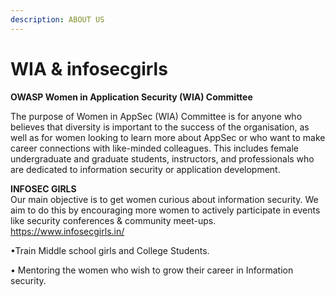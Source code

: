 ```yaml
---
description: ABOUT US
---
```


# WIA & infosecgirls

**OWASP Women in Application Security \(WIA\) Committee**

The purpose of Women in AppSec \(WIA\) Committee is for anyone who believes that diversity is important to the success of the organisation, as well as for women looking to learn more about AppSec or who want to make career connections with like-minded colleagues. This includes female undergraduate and graduate students, instructors, and professionals who are dedicated to information security or application development.

**INFOSEC GIRLS**  
Our main objective is to get women curious about information security. We aim to do this by encouraging more women to actively participate in events like security conferences & community meet-ups. https://www.infosecgirls.in/

•Train Middle school girls and College Students.

• Mentoring the women who wish to grow their career in Information security. 

